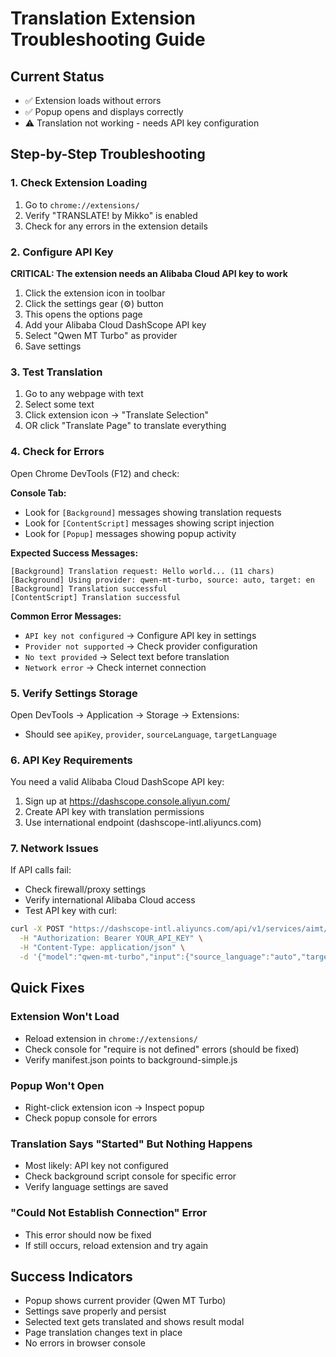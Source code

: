 # Translation Extension Troubleshooting Guide

## Current Status
- ✅ Extension loads without errors
- ✅ Popup opens and displays correctly
- ⚠️ Translation not working - needs API key configuration

## Step-by-Step Troubleshooting

### 1. Check Extension Loading
1. Go to `chrome://extensions/`
2. Verify "TRANSLATE! by Mikko" is enabled
3. Check for any errors in the extension details

### 2. Configure API Key
**CRITICAL: The extension needs an Alibaba Cloud API key to work**

1. Click the extension icon in toolbar
2. Click the settings gear (⚙️) button
3. This opens the options page
4. Add your Alibaba Cloud DashScope API key
5. Select "Qwen MT Turbo" as provider
6. Save settings

### 3. Test Translation
1. Go to any webpage with text
2. Select some text
3. Click extension icon → "Translate Selection"
4. OR click "Translate Page" to translate everything

### 4. Check for Errors
Open Chrome DevTools (F12) and check:

**Console Tab:**
- Look for `[Background]` messages showing translation requests
- Look for `[ContentScript]` messages showing script injection
- Look for `[Popup]` messages showing popup activity

**Expected Success Messages:**
```
[Background] Translation request: Hello world... (11 chars)
[Background] Using provider: qwen-mt-turbo, source: auto, target: en
[Background] Translation successful
[ContentScript] Translation successful
```

**Common Error Messages:**
- `API key not configured` → Configure API key in settings
- `Provider not supported` → Check provider configuration
- `No text provided` → Select text before translation
- `Network error` → Check internet connection

### 5. Verify Settings Storage
Open DevTools → Application → Storage → Extensions:
- Should see `apiKey`, `provider`, `sourceLanguage`, `targetLanguage`

### 6. API Key Requirements
You need a valid Alibaba Cloud DashScope API key:
1. Sign up at https://dashscope.console.aliyun.com/
2. Create API key with translation permissions
3. Use international endpoint (dashscope-intl.aliyuncs.com)

### 7. Network Issues
If API calls fail:
- Check firewall/proxy settings
- Verify international Alibaba Cloud access
- Test API key with curl:
```bash
curl -X POST "https://dashscope-intl.aliyuncs.com/api/v1/services/aimt/text-translation/message" \
  -H "Authorization: Bearer YOUR_API_KEY" \
  -H "Content-Type: application/json" \
  -d '{"model":"qwen-mt-turbo","input":{"source_language":"auto","target_language":"en","source_text":"Hello"}}'
```

## Quick Fixes

### Extension Won't Load
- Reload extension in `chrome://extensions/`
- Check console for "require is not defined" errors (should be fixed)
- Verify manifest.json points to background-simple.js

### Popup Won't Open
- Right-click extension icon → Inspect popup
- Check popup console for errors

### Translation Says "Started" But Nothing Happens
- Most likely: API key not configured
- Check background script console for specific error
- Verify language settings are saved

### "Could Not Establish Connection" Error
- This error should now be fixed
- If still occurs, reload extension and try again

## Success Indicators
- Popup shows current provider (Qwen MT Turbo)
- Settings save properly and persist
- Selected text gets translated and shows result modal
- Page translation changes text in place
- No errors in browser console